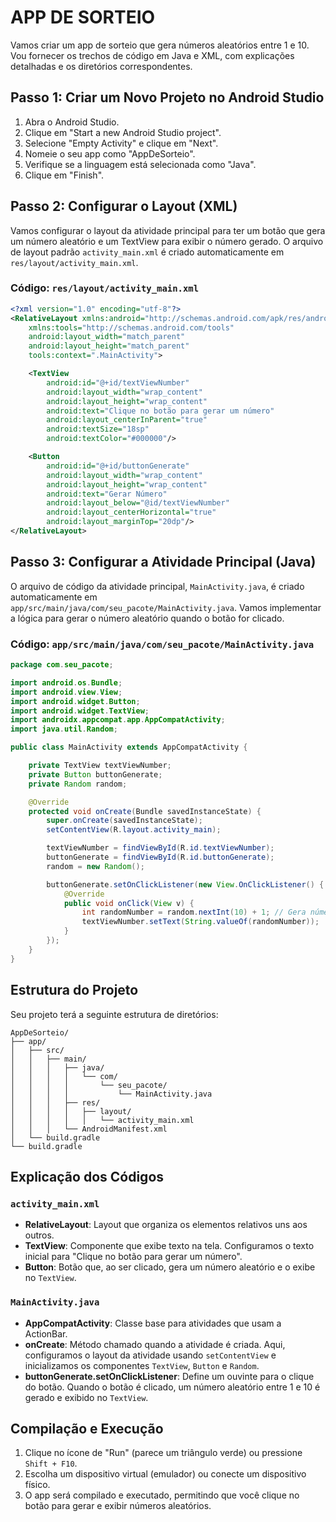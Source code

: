 # APP DE SORTEIO
Vamos criar um app de sorteio que gera números aleatórios entre 1 e 10. Vou fornecer os trechos de código em Java e XML, com explicações detalhadas e os diretórios correspondentes.

## Passo 1: Criar um Novo Projeto no Android Studio
1. Abra o Android Studio.
2. Clique em "Start a new Android Studio project".
3. Selecione "Empty Activity" e clique em "Next".
4. Nomeie o seu app como "AppDeSorteio".
5. Verifique se a linguagem está selecionada como "Java".
6. Clique em "Finish".

## Passo 2: Configurar o Layout (XML)
Vamos configurar o layout da atividade principal para ter um botão que gera um número aleatório e um TextView para exibir o número gerado. O arquivo de layout padrão `activity_main.xml` é criado automaticamente em `res/layout/activity_main.xml`.

### Código: `res/layout/activity_main.xml`
```xml
<?xml version="1.0" encoding="utf-8"?>
<RelativeLayout xmlns:android="http://schemas.android.com/apk/res/android"
    xmlns:tools="http://schemas.android.com/tools"
    android:layout_width="match_parent"
    android:layout_height="match_parent"
    tools:context=".MainActivity">

    <TextView
        android:id="@+id/textViewNumber"
        android:layout_width="wrap_content"
        android:layout_height="wrap_content"
        android:text="Clique no botão para gerar um número"
        android:layout_centerInParent="true"
        android:textSize="18sp"
        android:textColor="#000000"/>

    <Button
        android:id="@+id/buttonGenerate"
        android:layout_width="wrap_content"
        android:layout_height="wrap_content"
        android:text="Gerar Número"
        android:layout_below="@id/textViewNumber"
        android:layout_centerHorizontal="true"
        android:layout_marginTop="20dp"/>
</RelativeLayout>
```

## Passo 3: Configurar a Atividade Principal (Java)
O arquivo de código da atividade principal, `MainActivity.java`, é criado automaticamente em `app/src/main/java/com/seu_pacote/MainActivity.java`. Vamos implementar a lógica para gerar o número aleatório quando o botão for clicado.

### Código: `app/src/main/java/com/seu_pacote/MainActivity.java`
```java
package com.seu_pacote;

import android.os.Bundle;
import android.view.View;
import android.widget.Button;
import android.widget.TextView;
import androidx.appcompat.app.AppCompatActivity;
import java.util.Random;

public class MainActivity extends AppCompatActivity {

    private TextView textViewNumber;
    private Button buttonGenerate;
    private Random random;

    @Override
    protected void onCreate(Bundle savedInstanceState) {
        super.onCreate(savedInstanceState);
        setContentView(R.layout.activity_main);

        textViewNumber = findViewById(R.id.textViewNumber);
        buttonGenerate = findViewById(R.id.buttonGenerate);
        random = new Random();

        buttonGenerate.setOnClickListener(new View.OnClickListener() {
            @Override
            public void onClick(View v) {
                int randomNumber = random.nextInt(10) + 1; // Gera número entre 1 e 10
                textViewNumber.setText(String.valueOf(randomNumber));
            }
        });
    }
}
```

## Estrutura do Projeto
Seu projeto terá a seguinte estrutura de diretórios:

```
AppDeSorteio/
├── app/
│   ├── src/
│   │   ├── main/
│   │   │   ├── java/
│   │   │   │   └── com/
│   │   │   │       └── seu_pacote/
│   │   │   │           └── MainActivity.java
│   │   │   ├── res/
│   │   │   │   ├── layout/
│   │   │   │   │   └── activity_main.xml
│   │   │   └── AndroidManifest.xml
│   └── build.gradle
└── build.gradle
```

## Explicação dos Códigos
### `activity_main.xml`
- **RelativeLayout**: Layout que organiza os elementos relativos uns aos outros.
- **TextView**: Componente que exibe texto na tela. Configuramos o texto inicial para "Clique no botão para gerar um número".
- **Button**: Botão que, ao ser clicado, gera um número aleatório e o exibe no `TextView`.

### `MainActivity.java`
- **AppCompatActivity**: Classe base para atividades que usam a ActionBar.
- **onCreate**: Método chamado quando a atividade é criada. Aqui, configuramos o layout da atividade usando `setContentView` e inicializamos os componentes `TextView`, `Button` e `Random`.
- **buttonGenerate.setOnClickListener**: Define um ouvinte para o clique do botão. Quando o botão é clicado, um número aleatório entre 1 e 10 é gerado e exibido no `TextView`.

## Compilação e Execução
1. Clique no ícone de "Run" (parece um triângulo verde) ou pressione `Shift + F10`.
2. Escolha um dispositivo virtual (emulador) ou conecte um dispositivo físico.
3. O app será compilado e executado, permitindo que você clique no botão para gerar e exibir números aleatórios.

